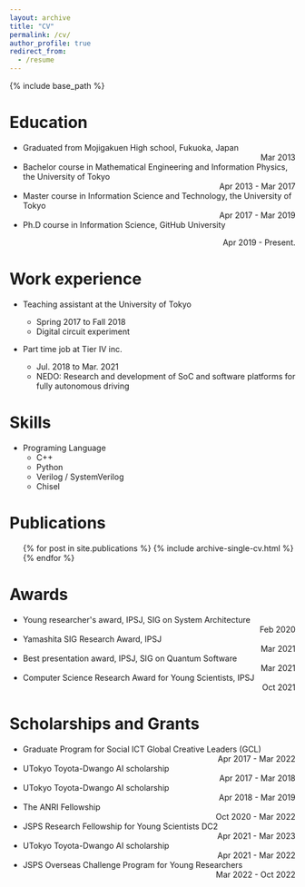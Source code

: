 ```yaml
---
layout: archive
title: "CV"
permalink: /cv/
author_profile: true
redirect_from:
  - /resume
---
```


{% include base_path %}

Education
======
* Graduated from Mojigakuen High school, Fukuoka, Japan <div style="text-align: right;"> Mar 2013</div>
* Bachelor course in Mathematical Engineering and Information Physics, the University of Tokyo <div style="text-align: right;">Apr 2013 - Mar 2017</div>
* Master course in Information Science and Technology, the University of Tokyo <div style="text-align: right;">Apr 2017 - Mar 2019</div>
* Ph.D course in Information Science, GitHub University
 <div style="text-align: right;">Apr 2019 - Present.</div>

Work experience
======
* Teaching assistant at the University of Tokyo
  * Spring 2017 to Fall 2018
  * Digital circuit experiment

* Part time job at Tier IV inc.
  * Jul. 2018 to Mar. 2021
  * NEDO: Research and development of SoC and software platforms for fully autonomous driving

Skills
======
* Programing Language
  * C++
  * Python
  * Verilog / SystemVerilog
  * Chisel

Publications
======
  <ul>{% for post in site.publications %}
    {% include archive-single-cv.html %}
  {% endfor %}</ul>

Awards
======
* Young researcher's award, IPSJ, SIG on System Architecture <div style="text-align: right;"> Feb 2020</div>
* Yamashita SIG Research Award, IPSJ<div style="text-align: right;"> Mar 2021</div>
* Best presentation award, IPSJ, SIG on Quantum Software <div style="text-align: right;"> Mar 2021</div>
* Computer Science Research Award for Young Scientists, IPSJ<div style="text-align: right;"> Oct 2021</div>

Scholarships and Grants
======
* Graduate Program for Social ICT Global Creative Leaders (GCL) <div style="text-align: right;">Apr 2017 - Mar 2022</div>
* UTokyo Toyota-Dwango AI scholarship <div style="text-align: right;">Apr 2017 - Mar 2018</div>
* UTokyo Toyota-Dwango AI scholarship <div style="text-align: right;">Apr 2018 - Mar 2019</div>
* The ANRI Fellowship <div style="text-align: right;">Oct 2020 - Mar 2022 </div>
* JSPS Research Fellowship for Young Scientists DC2 <div style="text-align: right;">Apr 2021 - Mar 2023</div>
* UTokyo Toyota-Dwango AI scholarship  <div style="text-align: right;">Apr 2021 - Mar 2022</div>
* JSPS Overseas Challenge Program for Young Researchers <div style="text-align: right;">Mar 2022 - Oct 2022</div>

